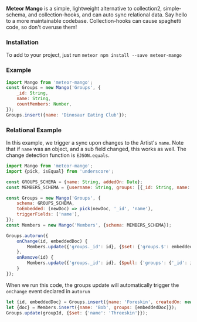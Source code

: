 **Meteor Mango** is a simple, lightweight alternative to collection2, simple-schema, and collection-hooks, and can auto sync relational data. Say hello to a more maintainable codebase. Collection-hooks can cause spaghetti code, so don't overuse them!

### Installation
To add to your project, just run `meteor npm install --save meteor-mango`

### Example
```javascript
import Mango from 'meteor-mango';
const Groups = new Mango('Groups', {
    _id: String,
    name: String,
    countMembers: Number,
});
Groups.insert({name: 'Dinosaur Eating Club'});
```

### Relational Example

In this example, we trigger a sync upon changes to the Artist's `name`. Note that if `name` was an object, and a sub field changed, this works as well. The change detection function is `EJSON.equals`.

```javascript
import Mango from 'meteor-mango';
import {pick, isEqual} from 'underscore';

const GROUPS_SCHEMA = {name: String, addedOn: Date};
const MEMBERS_SCHEMA = {username: String, groups: [{_id: String, name: String}]};

const Groups = new Mango('Groups', {
    schema: GROUPS_SCHEMA,
    toEmbedded: (newDoc) => pick(newDoc, '_id', 'name'),
    triggerFields: ['name'],
});
const Members = new Mango('Members', {schema: MEMBERS_SCHEMA});

Groups.autorun({
    onChange(id, embeddedDoc) {
        Members.update({'groups._id': id}, {$set: {'groups.$': embeddedDoc}}, {multi:true});
    },
    onRemove(id) {
        Members.update({'groups._id': id}, {$pull: {'groups': {'_id': id}}}, {multi:true});
    }
});
```

When we run this code, the groups update will automatically trigger the `onChange` event declared in `autorun`

```javascript
let {id, embeddedDoc} = Groups.insert({name: 'Foreskin', createdOn: new Date()});
let {doc} = Members.insert({name: 'Bob', groups: [embeddedDoc]});
Groups.update(groupId, {$set: {'name': 'Threeskin'}});
```
